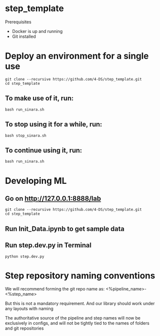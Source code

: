 # step_template

Prerequisites

- Docker is up and running
- Git installed

# Deploy an environment for a single use

```
git clone --recursive https://github.com/4-DS/step_template.git
cd step_template
```

## To make use of it, run:
```
bash run_sinara.sh
```

## To stop using it for a while, run:
```
bash stop_sinara.sh
```

## To continue using it, run:
```
bash run_sinara.sh
```

# Developing ML

## Go on http://127.0.0.1:8888/lab
```
git clone --recursive https://github.com/4-DS/step_template.git
cd step_template
```

## Run Init_Data.ipynb to get sample data

## Run step.dev.py in Terminal 

```python step.dev.py```

# Step repository naming conventions

We will recommend forming the git repo name as: <%pipeline_name>-<%step_name>

But this is not a mandatory requirement. And our library should work under any layouts with naming

The authoritative source of the pipeline and step names will now be exclusively in configs, and will not be tightly tied to the names of folders and git repositories